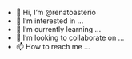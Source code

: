- 👋 Hi, I’m @renatoasterio
- 👀 I’m interested in ...
- 🌱 I’m currently learning ...
- 💞️ I’m looking to collaborate on ...
- 📫 How to reach me ...

<!---
renatoasterio/renatoasterio is a ✨ special ✨ repository because its `README.md` (this file) appears on your GitHub profile.
You can click the Preview link to take a look at your changes.
--->
